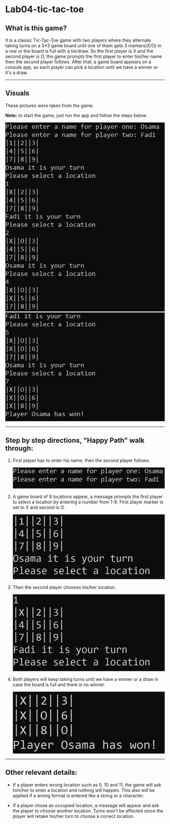 # Lab04-tic-tac-toe
## What is this game?
It is a classic Tic-Tac-Toe game with two players where they alternate taking turns on a 3*3 game board until one of them gets 3 markers(X/O) in a row or the board is full with a tie/draw. So the first player is X and the second player is O, the game prompts the first player to enter his/her name then the second player follows. After that, a game board appears on a console app, so each player can pick a location until we have a winner or it's a draw.

---
## Visuals
These pictures were taken from the game.

**Note:** to start the game, just run the app and follow the steps below.

![Game01-part1](Images/GamePlay01.jpg)
![Game01-part2](Images/GamePlay02.jpg)

---
## Step by step directions, "Happy Path" walk through:
1. First player has to enter his name, then the second player follows.

	![FirstStep](Images/1.jpg)
2. A game board of 9 locations appear, a message prompts the first player to select a location by entering a number from 1-9. First player marker is set to X and second is O.

	![SecondStep](Images/2.jpg)

3. Then the second player chooses his/her location.

	![ThirdStep](Images/3.jpg)
4. Both players will keep taking turns until we have a winner or a draw in case the board is full and there is no winner.

	![LastStep](Images/4.jpg)
	
---
## Other relevant details:
+ If a player enters wrong location such as 0, 10 and 11, the game will ask him/her to enter a location and nothing will happen. This also will be applied if a wrong format is entered like a string or a character.

+ If a player chose an occupied location, a message will appear and ask the player to choose another location. Turns won't be affected since the player will retake his/her turn to choose a correct location.